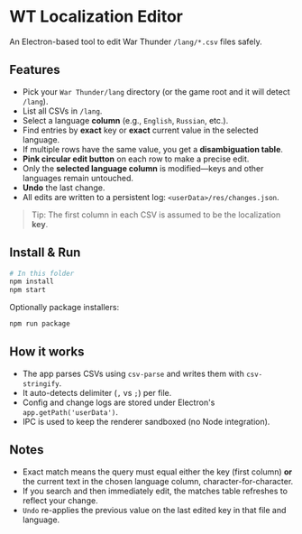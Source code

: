 # WT Localization Editor

An Electron-based tool to edit War Thunder `/lang/*.csv` files safely.

## Features

- Pick your `War Thunder/lang` directory (or the game root and it will detect `/lang`).
- List all CSVs in `/lang`.
- Select a language **column** (e.g., `English`, `Russian`, etc.).
- Find entries by **exact** key or **exact** current value in the selected language.
- If multiple rows have the same value, you get a **disambiguation table**.
- **Pink circular edit button** on each row to make a precise edit.
- Only the **selected language column** is modified—keys and other languages remain untouched.
- **Undo** the last change.
- All edits are written to a persistent log: `<userData>/res/changes.json`.

> Tip: The first column in each CSV is assumed to be the localization **key**.

## Install & Run

```bash
# In this folder
npm install
npm start
```

Optionally package installers:

```bash
npm run package
```

## How it works

- The app parses CSVs using `csv-parse` and writes them with `csv-stringify`.
- It auto-detects delimiter (`,` vs `;`) per file.
- Config and change logs are stored under Electron's `app.getPath('userData')`.
- IPC is used to keep the renderer sandboxed (no Node integration).

## Notes

- Exact match means the query must equal either the key (first column) **or** the current text in the chosen language column, character-for-character.
- If you search and then immediately edit, the matches table refreshes to reflect your change.
- `Undo` re-applies the previous value on the last edited key in that file and language.
